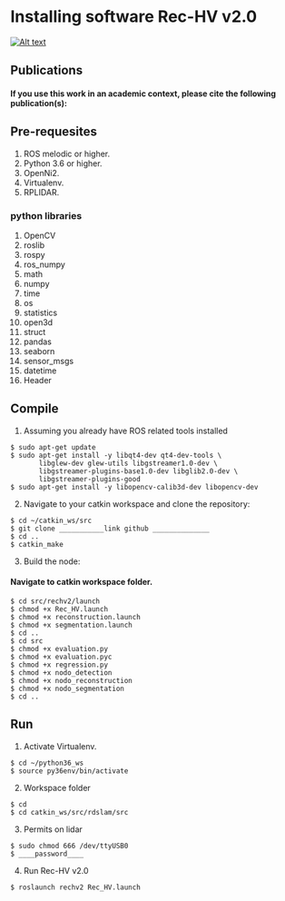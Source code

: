 # Installing software Rec-HV v2.0
[![Alt text](https://img.youtube.com/vi/fpQ7Tt8ZwzU/0.jpg)](https://youtu.be/fpQ7Tt8ZwzU)

## Publications
#### If you use this work in an academic context, please cite the following publication(s):
## Pre-requesites
1. ROS melodic or higher.
2. Python 3.6 or higher.
3. OpenNi2.
4. Virtualenv.
5. RPLIDAR.
### python libraries
1. OpenCV
2.  roslib
3.  rospy
4.  ros_numpy
5.  math
6.  numpy 
7.  time
8.  os
9.  statistics
10. open3d
11. struct
12. pandas
13. seaborn
14. sensor_msgs
15. datetime
16. Header

## Compile
1. Assuming you already have ROS related tools installed
```linux
$ sudo apt-get update
$ sudo apt-get install -y libqt4-dev qt4-dev-tools \ 
       libglew-dev glew-utils libgstreamer1.0-dev \ 
       libgstreamer-plugins-base1.0-dev libglib2.0-dev \
       libgstreamer-plugins-good
$ sudo apt-get install -y libopencv-calib3d-dev libopencv-dev 
```
2. Navigate to your catkin workspace and clone the repository:
```linux
$ cd ~/catkin_ws/src
$ git clone ___________link github ______________ 
$ cd ..
$ catkin_make
```
3. Build the node:
#### Navigate to catkin workspace folder.
```linux
$ cd src/rechv2/launch
$ chmod +x Rec_HV.launch
$ chmod +x reconstruction.launch
$ chmod +x segmentation.launch
$ cd ..
$ cd src
$ chmod +x evaluation.py
$ chmod +x evaluation.pyc
$ chmod +x regression.py
$ chmod +x nodo_detection
$ chmod +x nodo_reconstruction
$ chmod +x nodo_segmentation
$ cd ..
```
## Run
1. Activate Virtualenv.
```linux
$ cd ~/python36_ws
$ source py36env/bin/activate
```
2. Workspace folder
```linux
$ cd
$ cd catkin_ws/src/rdslam/src
```
3. Permits on lidar
```linux
$ sudo chmod 666 /dev/ttyUSB0
$ ____password____
```
4. Run Rec-HV v2.0
```linux
$ roslaunch rechv2 Rec_HV.launch
```
